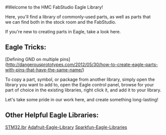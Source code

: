 #Welcome to the HMC FabStudio Eagle Library!  

Here, you'll find a library of commonly-used parts, as well as parts that   
we can find both in the stock room and the FabStudio.  

If you're new to creating parts in Eagle, take a look here.  

## Eagle Tricks:  
[Defining GND on multiple pins] (http://dangerousprototypes.com/2012/05/30/how-to-create-eagle-parts-with-pins-that-have-the-same-name/)  

To copy a part, symbol, or package from another library, simply open the 
library you want to add to, open the Eagle control panel, browse for your part 
of choice in the existing libraries, right click it, and add it to your 
library. 

Let's take some pride in our work here, and create something long-lasting!   

## Other Helpful Eagle Libraries:  

[STM32.lbr](https://code.google.com/p/nopilot/source/browse/trunk/hw/lib/)
[Adafruit-Eagle-Library](https://github.com/adafruit/Adafruit-Eagle-Library)
[Sparkfun-Eagle-Libraries](https://github.com/sparkfun/SparkFun-Eagle-Libraries)

